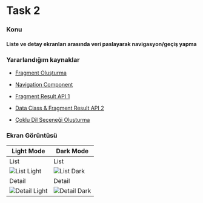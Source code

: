 <h1 align="left">Task 2</h2>

<h3 align="left">Konu</h3>

<h4 align="left">Liste ve detay ekranları arasında veri paslayarak navigasyon/geçiş yapma</h2>

<h3 align="left">Yararlandığım kaynaklar</h3>

- [Fragment Oluşturma](https://developer.android.com/guide/fragments/create?hl=tr)

- [Navigation Component](https://developer.android.com/guide/navigation?hl=tr)

- [Fragment Result API 1](https://developer.android.com/guide/fragments/communicate?hl=tr#fragment-result)

- [Data Class & Fragment Result API 2](https://www.youtube.com/watch?v=ZeObswGqy-A&list=LL&index=6&t=24s)

- [Çoklu Dil Seçeneği Oluşturma](https://www.youtube.com/watch?v=ehM1JjCs9PM&list=LL&index=2&t=164s)

<h3 align="left">Ekran Görüntüsü</h3>

| Light Mode  | Dark Mode |
| ------ | ------ |
| List  | List |
| ![List Light](https://i.ibb.co/SrmPfVp/list-light.png) | ![List Dark](https://i.ibb.co/s52ZvMM/list-dark.png) |
| Detail  | Detail |
| ![Detail Light](https://i.ibb.co/4mZwZSk/detail-light.png) | ![Detail Dark](https://i.ibb.co/Tv6m6M9/detail-dark.png) |
